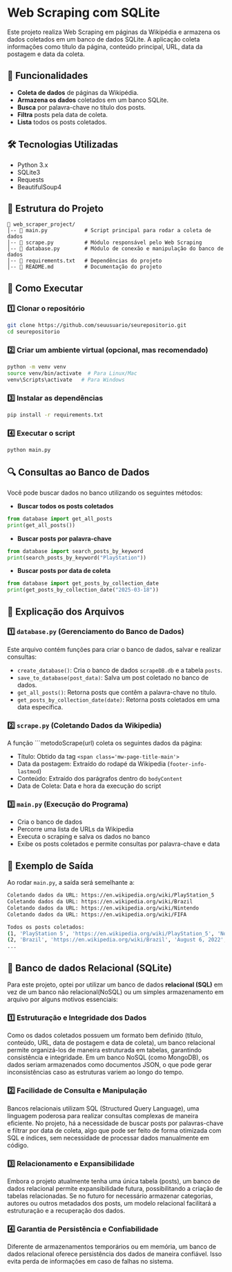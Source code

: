 # Web Scraping com SQLite

Este projeto realiza Web Scraping em páginas da Wikipédia e armazena os dados coletados em um banco de dados SQLite. 
A aplicação coleta informações como título da página, conteúdo principal, URL, data da postagem e data da coleta.

## 📌 Funcionalidades

- **Coleta de dados** de páginas da Wikipédia.
- **Armazena os dados** coletados em um banco SQLite.
- **Busca** por palavra-chave no título dos posts.
- **Filtra** posts pela data de coleta.
- **Lista** todos os posts coletados.

## 🛠️ Tecnologias Utilizadas

- Python 3.x
- SQLite3
- Requests
- BeautifulSoup4

## 📂 Estrutura do Projeto

```
📁 web_scraper_project/
│-- 📄 main.py            # Script principal para rodar a coleta de dados
│-- 📄 scrape.py          # Módulo responsável pelo Web Scraping
│-- 📄 database.py        # Módulo de conexão e manipulação do banco de dados
│-- 📄 requirements.txt   # Dependências do projeto
│-- 📄 README.md          # Documentação do projeto
```

## 🚀 Como Executar

### 1️⃣ Clonar o repositório

```sh
git clone https://github.com/seuusuario/seurepositorio.git
cd seurepositorio
```

### 2️⃣ Criar um ambiente virtual (opcional, mas recomendado)

```sh
python -m venv venv
source venv/bin/activate  # Para Linux/Mac
venv\Scripts\activate   # Para Windows
```

### 3️⃣ Instalar as dependências

```sh
pip install -r requirements.txt
```

### 4️⃣ Executar o script

```sh
python main.py
```

## 🔍 Consultas ao Banco de Dados

Você pode buscar dados no banco utilizando os seguintes métodos:

- **Buscar todos os posts coletados**

```python
from database import get_all_posts
print(get_all_posts())
```

- **Buscar posts por palavra-chave**

```python
from database import search_posts_by_keyword
print(search_posts_by_keyword("PlayStation"))
```

- **Buscar posts por data de coleta**

```python
from database import get_posts_by_collection_date
print(get_posts_by_collection_date("2025-03-18"))
```

## 📜 Explicação dos Arquivos

### 1️⃣ ```database.py``` (Gerenciamento do Banco de Dados)

Este arquivo contém funções para criar o banco de dados, salvar e realizar consultas:

- ```create_database()```: Cria o banco de dados ```scrapeDB.db``` e a tabela ```posts```.
- ```save_to_database(post_data)```: Salva um post coletado no banco de dados.
- ```get_all_posts()```: Retorna posts que contêm a palavra-chave no título.
- ```get_posts_by_collection_date(date)```: Retorna posts coletados em uma data específica.

### 2️⃣ ```scrape.py``` (Coletando Dados da Wikipedia)

A função ```metodoScrape(url) coleta os seguintes dados da página:

- Título: Obtido da tag ```<span class='mw-page-title-main'>```
- Data da postagem: Extraído do rodapé da Wikipedia (```footer-info-lastmod```)
- Conteúdo: Extraído dos parágrafos dentro do ```bodyContent```
- Data de Coleta: Data e hora da execução do script

### 3️⃣ ```main.py``` (Execução do Programa)

- Cria o banco de dados
- Percorre uma lista de URLs da Wikipedia
- Executa o scraping e salva os dados no banco
- Exibe os posts coletados e permite consultas por palavra-chave e data


## 📜 Exemplo de Saída

Ao rodar ```main.py```, a saída será semelhante a:

```sh
Coletando dados da URL: https://en.wikipedia.org/wiki/PlayStation_5
Coletando dados da URL: https://en.wikipedia.org/wiki/Brazil
Coletando dados da URL: https://en.wikipedia.org/wiki/Nintendo
Coletando dados da URL: https://en.wikipedia.org/wiki/FIFA

Todos os posts coletados:
(1, 'PlayStation 5', 'https://en.wikipedia.org/wiki/PlayStation_5', 'November 12, 2020', '2025-03-18 14:30:00')
(2, 'Brazil', 'https://en.wikipedia.org/wiki/Brazil', 'August 6, 2022', '2025-03-18 14:30:00')
...
```

## 📱 Banco de dados Relacional (SQLite)

Para este projeto, optei por utilizar um banco de dados **relacional (SQL)** em vez de um banco não relacional(NoSQL) ou um simples armazenamento em arquivo por alguns motivos essenciais:

### 1️⃣ Estruturação e Integridade dos Dados

Como os dados coletados possuem um formato bem definido (título, conteúdo, URL, data de postagem e data de coleta), um banco relacional permite organizá-los de maneira estruturada em tabelas, garantindo consistência e integridade.
Em um banco NoSQL (como MongoDB), os dados seriam armazenados como documentos JSON, o que pode gerar inconsistências caso as estruturas variem ao longo do tempo.

### 2️⃣ Facilidade de Consulta e Manipulação 

Bancos relacionais utilizam SQL (Structured Query Language), uma linguagem poderosa para realizar consultas complexas de maneira eficiente.
No projeto, há a necessidade de buscar posts por palavras-chave e filtrar por data de coleta, algo que pode ser feito de forma otimizada com SQL e índices, sem necessidade de processar dados manualmente em código.

### 3️⃣ Relacionamento e Expansibilidade

Embora o projeto atualmente tenha uma única tabela (posts), um banco de dados relacional permite expansibilidade futura, possibilitando a criação de tabelas relacionadas.
Se no futuro for necessário armazenar categorias, autores ou outros metadados dos posts, um modelo relacional facilitará a estruturação e a recuperação dos dados.

### 4️⃣ Garantia de Persistência e Confiabilidade

Diferente de armazenamentos temporários ou em memória, um banco de dados relacional oferece persistência dos dados de maneira confiável. Isso evita perda de informações em caso de falhas no sistema.

